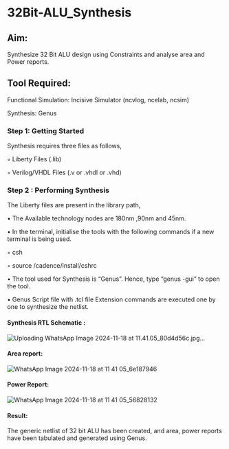 # 32Bit-ALU_Synthesis

## Aim:

Synthesize 32 Bit ALU design using Constraints and analyse area and Power reports.

## Tool Required:

Functional Simulation: Incisive Simulator (ncvlog, ncelab, ncsim)

Synthesis: Genus

### Step 1: Getting Started

Synthesis requires three files as follows,

◦ Liberty Files (.lib)

◦ Verilog/VHDL Files (.v or .vhdl or .vhd)

### Step 2 : Performing Synthesis

The Liberty files are present in the library path,

• The Available technology nodes are 180nm ,90nm and 45nm.

• In the terminal, initialise the tools with the following commands if a new terminal is being
used.

◦ csh

◦ source /cadence/install/cshrc

• The tool used for Synthesis is “Genus”. Hence, type “genus -gui” to open the tool.

• Genus Script file with .tcl file Extension commands are executed one by one to synthesize the netlist.

#### Synthesis RTL Schematic :
![Uploading WhatsApp Image 2024-11-18 at 11.41.05_80d4d56c.jpg…]()


#### Area report:
![WhatsApp Image 2024-11-18 at 11 41 05_6e187946](https://github.com/user-attachments/assets/9277e2ed-0dbe-4074-81c7-1fe547662ee2)

#### Power Report:
![WhatsApp Image 2024-11-18 at 11 41 05_56828132](https://github.com/user-attachments/assets/60d990e3-3cc1-4a52-a110-bfe04aacfb90)

#### Result: 

The generic netlist of 32 bit ALU  has been created, and area, power reports have been tabulated and generated using Genus.
